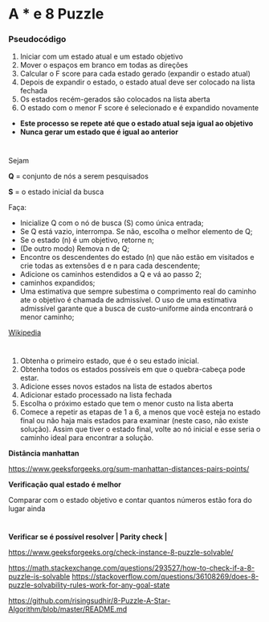 # **A * e 8 Puzzle**

### **Pseudocódigo**

1. Iniciar com um estado atual e um estado objetivo
1. Mover o espaços em branco em todas as direções
1. Calcular o F score para cada estado gerado (expandir o estado atual)
1. Depois de expandir o estado, o estado atual deve ser colocado na lista fechada
1. Os estados recém-gerados são colocados na lista aberta
1. O estado com o menor F score é selecionado e é expandido novamente

- **Este processo se repete até que o estado atual seja igual ao objetivo**
- **Nunca gerar um estado que é igual ao anterior**

#

Sejam

**Q** = conjunto de nós a serem pesquisados

**S** = o estado inicial da busca

Faça:

- Inicialize Q com o nó de busca (S) como única entrada;
- Se Q está vazio, interrompa. Se não, escolha o melhor elemento de Q;
- Se o estado (n) é um objetivo, retorne n;
- (De outro modo) Remova n de Q;
- Encontre os descendentes do estado (n) que não estão em visitados e crie todas as extensões d
e n para cada descendente;
- Adicione os caminhos estendidos a Q e vá ao passo 2;
- caminhos expandidos;
- Uma estimativa que sempre subestima o comprimento real do caminho ate o objetivo é chamada de admissível. O uso de uma estimativa admissível garante que a busca de custo-uniforme ainda encontrará o menor caminho;

[Wikipedia](https://en.wikipedia.org/wiki/A*_search_algorithm#Pseudocode)

#

1. Obtenha o primeiro estado, que é o seu estado inicial.
1. Obtenha todos os estados possíveis em que o quebra-cabeça pode estar.
1. Adicione esses novos estados na lista de estados abertos
1. Adicionar estado processado na lista fechada
1. Escolha o próximo estado que tem o menor custo na lista aberta
1. Comece a repetir as etapas de 1 a 6, a menos que você esteja no estado final ou não haja mais estados para examinar (neste caso, não existe solução).
Assim que tiver o estado final, volte ao nó inicial e esse seria o caminho ideal para encontrar a solução.

**Distância manhattan**

https://www.geeksforgeeks.org/sum-manhattan-distances-pairs-points/

**Verificação qual estado é melhor**

Comparar com o estado objetivo e contar quantos números estão fora do lugar ainda

#
**Verificar se é possível resolver | Parity check |**

https://www.geeksforgeeks.org/check-instance-8-puzzle-solvable/

https://math.stackexchange.com/questions/293527/how-to-check-if-a-8-puzzle-is-solvable
https://stackoverflow.com/questions/36108269/does-8-puzzle-solvability-rules-work-for-any-goal-state

https://github.com/risingsudhir/8-Puzzle-A-Star-Algorithm/blob/master/README.md
